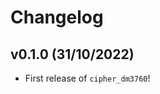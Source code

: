 # Changelog

<!--next-version-placeholder-->

## v0.1.0 (31/10/2022)

- First release of `cipher_dm3760`!